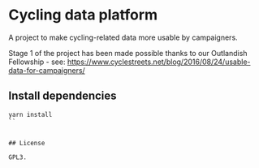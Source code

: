 # Cycling data platform

A project to make cycling-related data more usable by campaigners.

Stage 1 of the project has been made possible thanks to our Outlandish Fellowship - see:
https://www.cyclestreets.net/blog/2016/08/24/usable-data-for-campaigners/


## Install dependencies

```
yarn install
``


## License

GPL3.
